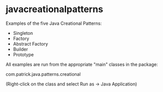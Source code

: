 # javacreationalpatterns
Examples of the five Java Creational Patterns:

- Singleton
- Factory
- Abstract Factory
- Builder
- Prototype

All examples are run from the appropriate "main" classes in the package:

com.patrick.java.patterns.creational

(Right-click on the class and select Run as -> Java Application)


